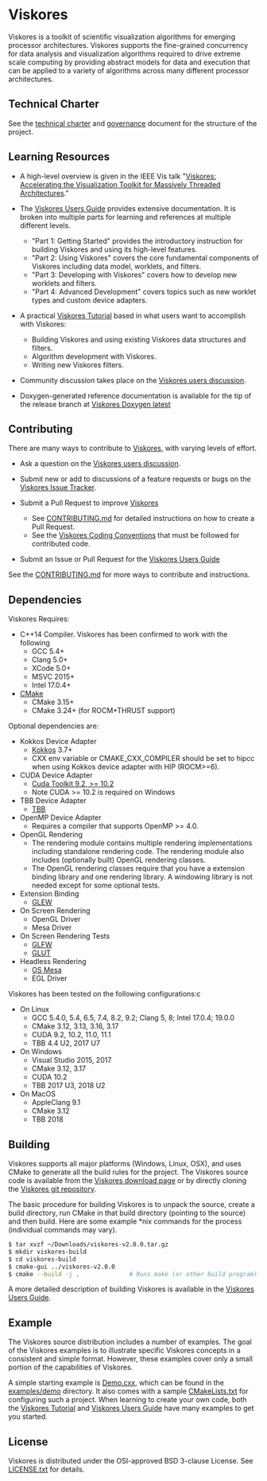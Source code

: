 # Viskores #

Viskores is a toolkit of scientific visualization algorithms for emerging
processor architectures. Viskores supports the fine-grained concurrency for
data analysis and visualization algorithms required to drive extreme scale
computing by providing abstract models for data and execution that can be
applied to a variety of algorithms across many different processor
architectures.

## Technical Charter

See the [technical charter] and [governance] document for the structure of
the project.

## Learning Resources ##

  + A high-level overview is given in the IEEE Vis talk "[Viskores:
    Accelerating the Visualization Toolkit for Massively Threaded
    Architectures][Viskores Overview]."

  + The [Viskores Users Guide] provides extensive documentation. It is broken
    into multiple parts for learning and references at multiple different
    levels.
      + "Part 1: Getting Started" provides the introductory instruction for
        building Viskores and using its high-level features.
      + "Part 2: Using Viskores" covers the core fundamental components of
        Viskores including data model, worklets, and filters.
      + "Part 3: Developing with Viskores" covers how to develop new worklets
        and filters.
      + "Part 4: Advanced Development" covers topics such as new worklet
        types and custom device adapters.

  + A practical [Viskores Tutorial] based in what users want to accomplish with
    Viskores:
      + Building Viskores and using existing Viskores data structures and filters.
      + Algorithm development with Viskores.
      + Writing new Viskores filters.

  + Community discussion takes place on the [Viskores users discussion].

  + Doxygen-generated reference documentation is available for the tip of the
    release branch at [Viskores Doxygen latest]


## Contributing ##

There are many ways to contribute to [Viskores], with varying levels of
effort.

  + Ask a question on the [Viskores users discussion].

  + Submit new or add to discussions of a feature requests or bugs on the
    [Viskores Issue Tracker].

  + Submit a Pull Request to improve [Viskores]
      + See [CONTRIBUTING.md] for detailed instructions on how to create a
        Pull Request.
      + See the [Viskores Coding Conventions] that must be followed for
        contributed code.

  + Submit an Issue or Pull Request for the [Viskores Users Guide]

See the [CONTRIBUTING.md] for more ways to contribute and instructions.

## Dependencies ##

Viskores Requires:

  + C++14 Compiler. Viskores has been confirmed to work with the following
      + GCC 5.4+
      + Clang 5.0+
      + XCode 5.0+
      + MSVC 2015+
      + Intel 17.0.4+
  + [CMake](http://www.cmake.org/download/)
      + CMake 3.15+
      + CMake 3.24+ (for ROCM+THRUST support)

Optional dependencies are:

  + Kokkos Device Adapter
      + [Kokkos](https://kokkos.github.io/) 3.7+
      + CXX env variable or CMAKE_CXX_COMPILER should be set to
        hipcc when using Kokkos device adapter with HIP (ROCM>=6).
  + CUDA Device Adapter
      + [Cuda Toolkit 9.2, >= 10.2](https://developer.nvidia.com/cuda-toolkit)
      + Note CUDA >= 10.2 is required on Windows
  + TBB Device Adapter
      + [TBB](https://www.threadingbuildingblocks.org/)
  + OpenMP Device Adapter
      + Requires a compiler that supports OpenMP >= 4.0.
  + OpenGL Rendering
      + The rendering module contains multiple rendering implementations
        including standalone rendering code. The rendering module also
        includes (optionally built) OpenGL rendering classes.
      + The OpenGL rendering classes require that you have a extension
        binding library and one rendering library. A windowing library is
        not needed except for some optional tests.
  + Extension Binding
      + [GLEW](http://glew.sourceforge.net/)
  + On Screen Rendering
      + OpenGL Driver
      + Mesa Driver
  + On Screen Rendering Tests
      + [GLFW](http://www.glfw.org/)
      + [GLUT](http://freeglut.sourceforge.net/)
  + Headless Rendering
      + [OS Mesa](https://www.mesa3d.org/osmesa.html)
      + EGL Driver

Viskores has been tested on the following configurations:c
  + On Linux
      + GCC 5.4.0, 5.4, 6.5, 7.4, 8.2, 9.2; Clang 5, 8; Intel 17.0.4; 19.0.0
      + CMake 3.12, 3.13, 3.16, 3.17
      + CUDA 9.2, 10.2, 11.0, 11.1
      + TBB 4.4 U2, 2017 U7
  + On Windows
      + Visual Studio 2015, 2017
      + CMake 3.12, 3.17
      + CUDA 10.2
      + TBB 2017 U3, 2018 U2
  + On MacOS
      + AppleClang 9.1
      + CMake 3.12
      + TBB 2018


## Building ##

Viskores supports all major platforms (Windows, Linux, OSX), and uses CMake
to generate all the build rules for the project. The Viskores source code is
available from the [Viskores download page] or by directly cloning the [Viskores
git repository].

The basic procedure for building Viskores is to unpack the source, create a
build directory, run CMake in that build directory (pointing to the source)
and then build. Here are some example *nix commands for the process
(individual commands may vary).

```sh
$ tar xvzf ~/Downloads/viskores-v2.0.0.tar.gz
$ mkdir viskores-build
$ cd viskores-build
$ cmake-gui ../viskores-v2.0.0
$ cmake --build -j .              # Runs make (or other build program)
```

A more detailed description of building Viskores is available in the [Viskores
Users Guide].


## Example ##

The Viskores source distribution includes a number of examples. The goal of the
Viskores examples is to illustrate specific Viskores concepts in a consistent and
simple format. However, these examples cover only a small portion of the
capabilities of Viskores.

A simple starting example is [Demo.cxx](examples/demo/Demo.cxx), which can be
found in the [examples/demo](examples/demo) directory. It also comes with a
sample [CMakeLists.txt](examples/demo/CMakeLists.txt) for configuring such a
project. When learning to create your own code, both the [Viskores Tutorial] and
[Viskores Users Guide] have many examples to get you started.

## License ##

Viskores is distributed under the OSI-approved BSD 3-clause License.
See [LICENSE.txt](LICENSE.txt) for details.


[Viskores]:                             https://github.com/Viskores/viskores
[Viskores Coding Conventions]:          docs/CodingConventions.md
[Viskores Doxygen latest]:              https://viskores.github.io/viskores-doxygen/
[Viskores download page]:               https://github.com/Viskores/viskores/releases
[Viskores git repository]:              https://github.com/Viskores/viskores
[Viskores Issue Tracker]:               https://github.com/Viskores/viskores/issues
[Viskores Overview]:                    http://m.vtk.org/images/2/29/ViskoresVis2016.pptx
[Viskores Users Guide]:                 https://viskores.readthedocs.io/en/latest/
[Viskores users discussion]:            https://github.com/Viskores/viskores/discussions
[Viskores Tutorial]:                    tutorial/README.md
[CONTRIBUTING.md]:                      CONTRIBUTING.md
[High Performance Software Foundation]: https://hpsf.io/
[technical charter]:                    docs/technical-charter.pdf
[governance]:                           GOVERNANCE.md
